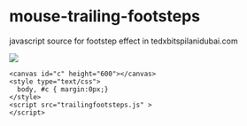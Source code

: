# mouse-trailing-footsteps
javascript source for footstep effect in tedxbitspilanidubai.com

![](https://media.giphy.com/media/3o6nV2gjkT9ScjyD7i/giphy.gif)

```
<canvas id="c" height="600"></canvas>
<style type="text/css">
  body, #c { margin:0px;}
</style>
<script src="trailingfootsteps.js" >
</script>
```
